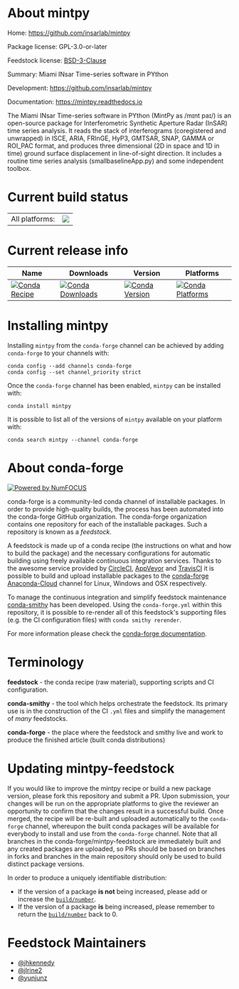 About mintpy
============

Home: https://github.com/insarlab/mintpy

Package license: GPL-3.0-or-later

Feedstock license: [BSD-3-Clause](https://github.com/conda-forge/mintpy-feedstock/blob/master/LICENSE.txt)

Summary: Miami INsar Time-series software in PYthon

Development: https://github.com/insarlab/mintpy

Documentation: https://mintpy.readthedocs.io

The Miami INsar Time-series software in PYthon (MintPy as /mɪnt paɪ/) is an
open-source package for Interferometric Synthetic Aperture Radar (InSAR)
time series analysis. It reads the stack of interferograms (coregistered and
unwrapped) in ISCE, ARIA, FRInGE, HyP3, GMTSAR, SNAP, GAMMA or ROI_PAC format,
and produces three dimensional (2D in space and 1D in time) ground surface
displacement in line-of-sight direction. It includes a routine time series
analysis (smallbaselineApp.py) and some independent toolbox.


Current build status
====================


<table><tr><td>All platforms:</td>
    <td>
      <a href="https://dev.azure.com/conda-forge/feedstock-builds/_build/latest?definitionId=13832&branchName=master">
        <img src="https://dev.azure.com/conda-forge/feedstock-builds/_apis/build/status/mintpy-feedstock?branchName=master">
      </a>
    </td>
  </tr>
</table>

Current release info
====================

| Name | Downloads | Version | Platforms |
| --- | --- | --- | --- |
| [![Conda Recipe](https://img.shields.io/badge/recipe-mintpy-green.svg)](https://anaconda.org/conda-forge/mintpy) | [![Conda Downloads](https://img.shields.io/conda/dn/conda-forge/mintpy.svg)](https://anaconda.org/conda-forge/mintpy) | [![Conda Version](https://img.shields.io/conda/vn/conda-forge/mintpy.svg)](https://anaconda.org/conda-forge/mintpy) | [![Conda Platforms](https://img.shields.io/conda/pn/conda-forge/mintpy.svg)](https://anaconda.org/conda-forge/mintpy) |

Installing mintpy
=================

Installing `mintpy` from the `conda-forge` channel can be achieved by adding `conda-forge` to your channels with:

```
conda config --add channels conda-forge
conda config --set channel_priority strict
```

Once the `conda-forge` channel has been enabled, `mintpy` can be installed with:

```
conda install mintpy
```

It is possible to list all of the versions of `mintpy` available on your platform with:

```
conda search mintpy --channel conda-forge
```


About conda-forge
=================

[![Powered by
NumFOCUS](https://img.shields.io/badge/powered%20by-NumFOCUS-orange.svg?style=flat&colorA=E1523D&colorB=007D8A)](https://numfocus.org)

conda-forge is a community-led conda channel of installable packages.
In order to provide high-quality builds, the process has been automated into the
conda-forge GitHub organization. The conda-forge organization contains one repository
for each of the installable packages. Such a repository is known as a *feedstock*.

A feedstock is made up of a conda recipe (the instructions on what and how to build
the package) and the necessary configurations for automatic building using freely
available continuous integration services. Thanks to the awesome service provided by
[CircleCI](https://circleci.com/), [AppVeyor](https://www.appveyor.com/)
and [TravisCI](https://travis-ci.com/) it is possible to build and upload installable
packages to the [conda-forge](https://anaconda.org/conda-forge)
[Anaconda-Cloud](https://anaconda.org/) channel for Linux, Windows and OSX respectively.

To manage the continuous integration and simplify feedstock maintenance
[conda-smithy](https://github.com/conda-forge/conda-smithy) has been developed.
Using the ``conda-forge.yml`` within this repository, it is possible to re-render all of
this feedstock's supporting files (e.g. the CI configuration files) with ``conda smithy rerender``.

For more information please check the [conda-forge documentation](https://conda-forge.org/docs/).

Terminology
===========

**feedstock** - the conda recipe (raw material), supporting scripts and CI configuration.

**conda-smithy** - the tool which helps orchestrate the feedstock.
                   Its primary use is in the construction of the CI ``.yml`` files
                   and simplify the management of *many* feedstocks.

**conda-forge** - the place where the feedstock and smithy live and work to
                  produce the finished article (built conda distributions)


Updating mintpy-feedstock
=========================

If you would like to improve the mintpy recipe or build a new
package version, please fork this repository and submit a PR. Upon submission,
your changes will be run on the appropriate platforms to give the reviewer an
opportunity to confirm that the changes result in a successful build. Once
merged, the recipe will be re-built and uploaded automatically to the
`conda-forge` channel, whereupon the built conda packages will be available for
everybody to install and use from the `conda-forge` channel.
Note that all branches in the conda-forge/mintpy-feedstock are
immediately built and any created packages are uploaded, so PRs should be based
on branches in forks and branches in the main repository should only be used to
build distinct package versions.

In order to produce a uniquely identifiable distribution:
 * If the version of a package **is not** being increased, please add or increase
   the [``build/number``](https://docs.conda.io/projects/conda-build/en/latest/resources/define-metadata.html#build-number-and-string).
 * If the version of a package **is** being increased, please remember to return
   the [``build/number``](https://docs.conda.io/projects/conda-build/en/latest/resources/define-metadata.html#build-number-and-string)
   back to 0.

Feedstock Maintainers
=====================

* [@jhkennedy](https://github.com/jhkennedy/)
* [@jlrine2](https://github.com/jlrine2/)
* [@yunjunz](https://github.com/yunjunz/)

